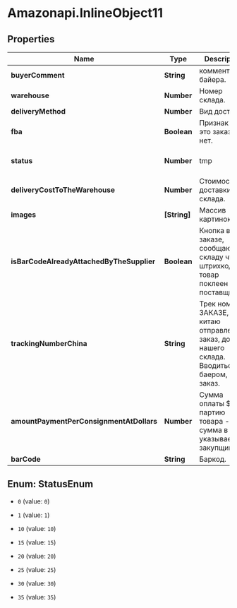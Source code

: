 # Amazonapi.InlineObject11

## Properties

Name | Type | Description | Notes
------------ | ------------- | ------------- | -------------
**buyerComment** | **String** | комментарии байера. | [optional] 
**warehouse** | **Number** | Номер склада. | [optional] 
**deliveryMethod** | **Number** | Вид доставки. | [optional] 
**fba** | **Boolean** | Признак FBA это заказ или нет. | [optional] 
**status** | **Number** | tmp | [optional] [default to StatusEnum.1]
**deliveryCostToTheWarehouse** | **Number** | Стоимость доставки до склада. | [optional] 
**images** | **[String]** | Массив картинок. | [optional] 
**isBarCodeAlreadyAttachedByTheSupplier** | **Boolean** | Кнопка в заказе, сообщающая складу что штрихкод на товар поклеен у поставщика. | [optional] 
**trackingNumberChina** | **String** | Трек номер в ЗАКАЗЕ, по китаю отправленный заказ, до нашего склада. Вводиться баером, в заказ. | [optional] 
**amountPaymentPerConsignmentAtDollars** | **Number** | Сумма оплаты $ за партию товара - это сумма в $ указывается закупщиком | [optional] 
**barCode** | **String** | Баркод. | [optional] 



## Enum: StatusEnum


* `0` (value: `0`)

* `1` (value: `1`)

* `10` (value: `10`)

* `15` (value: `15`)

* `20` (value: `20`)

* `25` (value: `25`)

* `30` (value: `30`)

* `35` (value: `35`)




